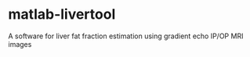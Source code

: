 # matlab-livertool
A software for liver fat fraction estimation using gradient echo IP/OP MRI images
